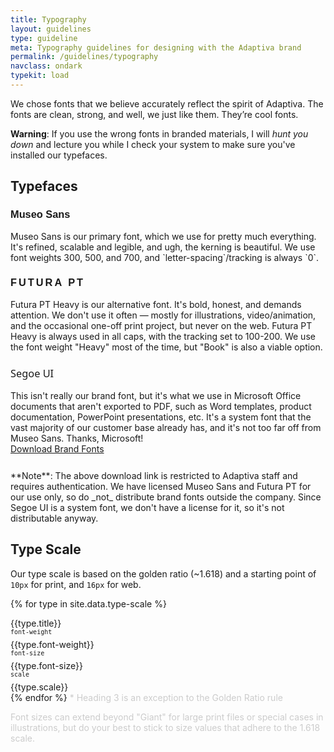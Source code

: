 ```yaml
---
title: Typography
layout: guidelines
type: guideline
meta: Typography guidelines for designing with the Adaptiva brand
permalink: /guidelines/typography
navclass: ondark
typekit: load
---
```

We chose fonts that we believe accurately reflect the spirit of Adaptiva. The fonts are clean, strong, and well, we just like them. They’re cool fonts.

**Warning**: If you use the wrong fonts in branded materials, I will _hunt you down_ and lecture you while I check your system to make sure you've installed our typefaces.

## Typefaces

<h3 style="font-family: 'museo-sans', 'Poppins', sans-serif;">Museo Sans</h3>
Museo Sans is our primary font, which we use for pretty much everything. It's refined, scalable and legible, and ugh, the kerning is beautiful. We use font weights 300, 500, and 700, and `letter-spacing`/tracking is always `0`.

<h3 style="font-family: 'futura-pt', 'Poppins', sans-serif; letter-spacing: 3px;"><strong>FUTURA PT</strong></h3>
Futura PT Heavy is our alternative font. It's bold, honest, and demands attention. We don't use it often — mostly for illustrations, video/animation, and the occasional one-off print project, but never on the web. Futura PT Heavy is always used in all caps, with the tracking set to 100-200. We use the font weight "Heavy" most of the time, but "Book" is also a viable option.

<h3 style="font-family: 'Segoe UI', 'Poppins', sans-serif; font-weight: normal;">Segoe UI</h3>
This isn't really our brand font, but it's what we use in Microsoft Office documents that aren't exported to PDF, such as Word templates, product documentation, PowerPoint presentations, etc. It's a system font that the vast majority of our customer base already has, and it's not too far off from Museo Sans. Thanks, Microsoft!
<div style="margin-bottom: 1.618rem;">
<a class="button purple" href="https://adaptiva.sharepoint.com/TeamSite/_layouts/15/guestaccess.aspx?guestaccesstoken=98fQQ%2fBDEeUzjRftY1mssxJ2Q0TI%2bYoM5nGeGcrEL0Q%3d&docid=2_077fd491fba314732a26a5d1a539a9d0c&rev=1" target="_blank">Download Brand Fonts</a>
</div>
**Note**: The above download link is restricted to Adaptiva staff and requires authentication. We have licensed Museo Sans and Futura PT for our use only, so do _not_ distribute brand fonts outside the company. Since Segoe UI is a system font, we don't have a license for it, so it's not distributable anyway.

## Type Scale
Our type scale is based on the golden ratio (~1.618) and a starting point of `10px` for print, and `16px` for web.

{% for type in site.data.type-scale %}
<div class="j-row j-col j-col-12 wrap type vertical-center-row">
<div class="j-col j-col-6" style="padding-left: 0;"><span style="font-size: {{type.scale}}; font-weight: {% if type.display-weight %}{{type.display-weight}}{% else %}{{type.font-weight}}{% endif %}; font-family: {{type.font-family}};">{{type.title}}</span></div>
<div class="j-col j-col-2"><code style="font-size: 10px; margin-bottom: 6px; display: inline-block;">font-weight</code><br><span style="font-weight: {% if type.display-weight %}{{type.display-weight}}{% else %}{{type.font-weight}}{% endif %};">{{type.font-weight}}</span></div>
<div class="j-col j-col-2"><code style="font-size: 10px; margin-bottom: 6px; display: inline-block;">font-size</code><br>{{type.font-size}}</div>
<div class="j-col j-col-2"><code style="font-size: 10px; margin-bottom: 6px; display: inline-block;">scale</code><br>{{type.scale}}</div>
</div>
{% endfor %}
<span style="color: #ccc;">* Heading 3 is an exception to the Golden Ratio rule

Font sizes can extend beyond "Giant" for large print files or special cases in illustrations, but do your best to stick to size values that adhere to the 1.618 scale.
